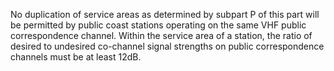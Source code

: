 No duplication of service areas as determined by subpart P of this part will be permitted by public coast stations operating on the same VHF public correspondence channel. Within the service area of a station, the ratio of desired to undesired co-channel signal strengths on public correspondence channels must be at least 12dB.

